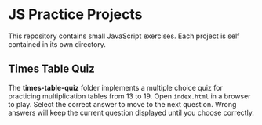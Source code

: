 # JS Practice Projects

This repository contains small JavaScript exercises. Each project is
self contained in its own directory.

## Times Table Quiz

The **times-table-quiz** folder implements a multiple choice quiz for
practicing multiplication tables from 13 to 19. Open `index.html` in a
browser to play. Select the correct answer to move to the next
question. Wrong answers will keep the current question displayed until
you choose correctly.
